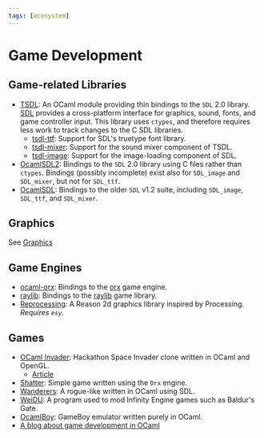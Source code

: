 ```yaml
---
tags: [ecosystem]
---
```


# Game Development

## Game-related Libraries

* [TSDL](http://erratique.ch/software/tsdl):
An OCaml module providing thin bindings to the `SDL` 2.0 library.
[SDL](https://www.libsdl.org/) provides a cross-platform interface for graphics,
sound, fonts, and game controller input.
This library uses `ctypes`,
and therefore requires less work to track changes to the C SDL libraries.
  * [tsdl-ttf](https://github.com/tokenrove/tsdl-ttf):
  Support for SDL's truetype font library.
  * [tsdl-mixer](https://github.com/tokenrove/tsdl-mixer):
  Support for the sound mixer component of TSDL.
  * [tsdl-image](https://github.com/tokenrove/tsdl-image):
  Support for the image-loading component of SDL.
* [OcamlSDL2](https://github.com/fccm/OCamlSDL2):
Bindings to the `SDL` 2.0 library using C files rather than `ctypes`.
Bindings (possibly incomplete) exist also for `SDL_image` and `SDL_mixer`,
but not for `SDL_ttf`.
* [OcamlSDL](http://ocamlsdl.sourceforge.net/home.html):
Bindings to the older `SDL` v1.2 suite,
including `SDL_image`, `SDL_ttf`, and `SDL_mixer`.

## Graphics
See [Graphics](graphics.md)

## Game Engines

* [ocaml-orx](https://github.com/orx/ocaml-orx):
Bindings to the [orx](https://orx-project.org/) game engine.
* [raylib](https://github.com/tjammer/raylib-ocaml):
Bindings to the [raylib](https://www.raylib.com/) game library.
* [Reprocessing](https://github.com/Schmavery/reprocessing):
A Reason 2d graphics library inspired by Processing.
*Requires `esy`*.

## Games

* [OCaml Invader](https://github.com/marmelab/ocaml-invader):
Hackathon Space Invader clone written in OCaml and OpenGL.
    * [Article](https://marmelab.com/blog/2020/02/21/ocaml-and-opengl-in-practice.html)
* [Shatter](https://github.com/hcarty/shatter):
Simple game written using the `Orx` engine.
* [Wanderers](https://github.com/a-nikolaev/wanderers):
A rogue-like written in OCaml using SDL.
* [WeiDU](https://github.com/WeiDUorg/weidu):
A program used to mod Infinity Engine games such as Baldur's Gate.
* [OcamlBoy](https://github.com/linoscope/CAMLBOY/):
GameBoy emulator written purely in OCaml.
* [A blog about game development in OCaml](http://cranialburnout.blogspot.ca/)
